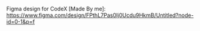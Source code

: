 Figma design for CodeX [Made By me]: https://www.figma.com/design/FPthL7Pas0Ij0Ucdu9HkmB/Untitled?node-id=0-1&p=f
